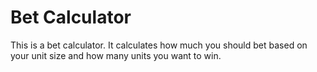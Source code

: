 # Bet Calculator

This is a bet calculator. It calculates how much you should bet based on your unit size and how many units you want to win. 